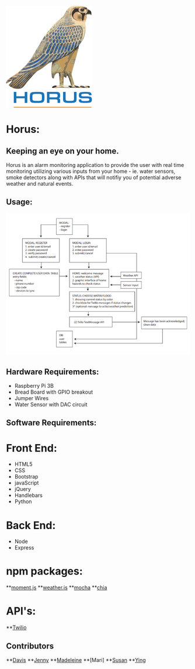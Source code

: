 
![logo](./public/assets/images/logos/logo.png)



# Horus:
## Keeping an eye on your home.

Horus is an alarm monitoring application to provide the user with real time monitoring utilizing various inputs from your home - ie. water sensors, smoke detectors along with APIs that will notifiy you of potential adverse weather and natural events.

## Usage:

![Flow](./public/assets/images/Flow.PNG)


## Hardware Requirements:

- Raspberry Pi 3B
- Bread Board with GPIO breakout 
- Jumper Wires
- Water Sensor with DAC circuit



## Software Requirements:

# Front End:

- HTML5
- CSS
- Bootstrap
- javaScript
- jQuery
- Handlebars
- Python

# Back End:
- Node
- Express


# npm packages:

**[moment.js](https://momentjs.com/)
**[weather.js](https://www.npmjs.com/package/weather-js)
**[mocha](https://www.npmjs.com/package/mocha)
**[chia](https://www.npmjs.com/package/chai)

# API's:

**[Twilio](https://www.twilio.com/docs/iam/api)

## Contributors
**[Davis](https://github.com/daveyjonezz)
**[Jenny](https://github.com/jenshin75)
**[Madeleine](https://github.com/MadeleineKemeny)
**[Mari]
**[Susan](https://github.com/Sooze16)
**[Ying](https://github.com/yzhouyzhou)











